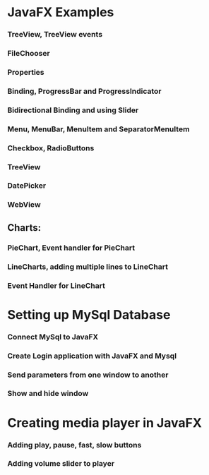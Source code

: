 # JavaFX Examples

### TreeView, TreeView events

### FileChooser

### Properties

### Binding, ProgressBar and ProgressIndicator

### Bidirectional Binding and using Slider

### Menu, MenuBar, MenuItem and SeparatorMenuItem

### Checkbox, RadioButtons

### TreeView

### DatePicker

### WebView

## Charts: 
### PieChart, Event handler for PieChart
### LineCharts, adding multiple lines to LineChart
### Event Handler for LineChart

# Setting up MySql Database

### Connect MySql to JavaFX
### Create Login application with JavaFX and Mysql
### Send parameters from one window to another
### Show and hide window

# Creating media player in JavaFX

### Adding play, pause, fast, slow buttons
### Adding volume slider to player
